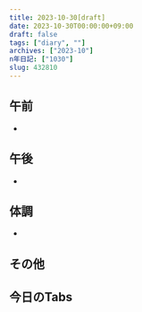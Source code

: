 ```yaml
---
title: 2023-10-30[draft]
date: 2023-10-30T00:00:00+09:00
draft: false
tags: ["diary", ""]
archives: ["2023-10"]
n年日記: ["1030"]
slug: 432810
---
```

## 午前
- 
## 午後
- 
## 体調
- 
## その他
## 今日のTabs